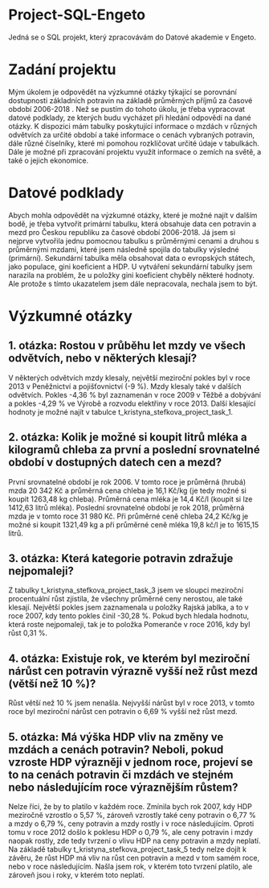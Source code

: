 # Project-SQL-Engeto
Jedná se o SQL projekt, který zpracovávám do Datové akademie v Engeto.

# Zadání projektu

Mým úkolem je odpovědět na výzkumné otázky týkající se porovnání dostupnosti základních potravin na základě průměrných příjmů za časové období 2006-2018 . Než se pustím do tohoto úkolu, je třeba vypracovat datové podklady, ze kterých budu vycházet při hledání odpovědí na dané otázky. 
K dispozici mám tabulky poskytující informace o mzdách v různých odvětvích za určité období a také informace o cenách vybraných potravin, dále různé číselníky, které mi pomohou rozklíčovat určité údaje v tabulkách. Dále je možné při zpracování projektu využít informace o zemích na světě, a také o jejich ekonomice. 

# Datové podklady

Abych mohla odpovědět na výzkumné otázky, které je možné najít v dalším bodě, je třeba vytvořit primární tabulku, která obsahuje data cen potravin a mezd pro Českou republiku za časové období 2006-2018. Já jsem si nejprve vytvořila jednu pomocnou tabulku s průměrnými cenami a druhou s průměrnými mzdami, které jsem následně spojila do tabulky výsledné (primární). 
Sekundární tabulka měla obsahovat data o evropských státech, jako populace, gini koeficient a HDP. U vytváření sekundární tabulky jsem narazila na problém, že u položky gini koeficient chyběly některé hodnoty. Ale protože s tímto ukazatelem jsem dále nepracovala, nechala jsem to být.

# Výzkumné otázky

## 1. otázka: Rostou v průběhu let mzdy ve všech odvětvích, nebo v některých klesají?

V některých odvětvích mzdy klesaly, největší meziroční pokles byl v roce 2013 v Peněžnictví a pojišťovnictví (-9 %). Mzdy klesaly také v dalších odvětvích. Pokles -4,36 % byl zaznamenán v roce 2009 v Těžbě a dobývání a pokles -4,29 % ve Výrobě a rozvodu elektřiny v roce 2013. Další klesající hodnoty je možné najít v tabulce t_kristyna_stefkova_project_task_1.  

## 2. otázka: Kolik je  možné si koupit litrů mléka a kilogramů chleba za první a poslední srovnatelné období v dostupných datech cen a mezd? 

První srovnatelné období je rok 2006. V tomto roce je průměrná (hrubá) mzda 20 342 Kč a průměrná cena chleba je 16,1 Kč/kg (je tedy možné si koupit 1263,48 kg chleba). Průměrná cena mléka je 14,4 Kč/l (koupit si lze 1412,63 litrů mléka). Poslední srovnatelné období je rok 2018, průměrná mzda je v tomto roce 31 980 Kč. Při průměrné ceně chleba 24,2 Kč/kg je možné si koupit 1321,49 kg a při průměrné ceně mléka 19,8 kč/l je to 1615,15 litrů.


## 3. otázka: Která kategorie potravin zdražuje nejpomaleji?

Z tabulky t_kristyna_stefkova_project_task_3 jsem ve sloupci meziroční procentuální růst zjistila, že všechny průměrné ceny nerostou, ale také klesají. Největší pokles jsem zaznamenala u položky Rajská jablka, a to v roce 2007, kdy tento pokles činil -30,28 %.  Pokud bych hledala hodnotu, která roste nejpomaleji, tak je to položka Pomeranče v roce 2016, kdy byl růst 0,31 %.

## 4. otázka: Existuje rok, ve kterém byl meziroční nárůst cen potravin výrazně vyšší než růst mezd (větší než 10 %)?

Růst větší než 10 % jsem nenašla. Nejvyšší nárůst byl v roce 2013, v tomto roce byl meziroční nárůst cen potravin o 6,69 % vyšší než růst mezd.

## 5. otázka: Má výška HDP vliv na změny ve mzdách a cenách potravin? Neboli, pokud vzroste HDP výrazněji v jednom roce, projeví se to na cenách potravin či mzdách ve stejném nebo následujícím roce výraznějším růstem? 

Nelze říci, že by to platilo v každém roce. Zmínila bych rok 2007, kdy HDP meziročně vzrostlo o 5,57 %, zároveň vzrostly také ceny potravin o 6,77 % a mzdy o 6,79 %, ceny potravin a mzdy rostly i v roce následujícím. Oproti tomu v roce 2012 došlo k poklesu HDP o 0,79 %, ale ceny potravin i mzdy naopak rostly, zde tedy tvrzení o vlivu HDP na ceny potravin a mzdy neplatí. Na základě tabulky t_kristyna_stefkova_project_task_5 tedy nelze dojít k závěru, že růst HDP má vliv na růst cen potravin a mezd v tom samém roce, nebo v roce následujícím. Našla jsem rok, v kterém toto tvrzení platilo, ale zároveň jsou i roky, v kterém toto neplatí. 




